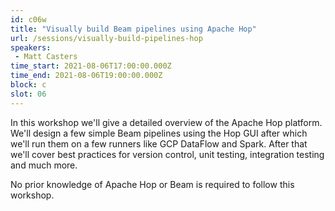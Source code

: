 ```yaml
---
id: c06w
title: "Visually build Beam pipelines using Apache Hop"
url: /sessions/visually-build-pipelines-hop
speakers:
 - Matt Casters
time_start: 2021-08-06T17:00:00.000Z
time_end: 2021-08-06T19:00:00.000Z
block: c
slot: 06
---
```


In this workshop we'll give a detailed overview of the Apache Hop platform.  We'll design a few simple Beam pipelines using the Hop GUI after which we'll run them on a few runners like GCP DataFlow and Spark.  After that we'll cover best practices for version control, unit testing, integration testing and much more.

No prior knowledge of Apache Hop or Beam is required to follow this workshop.
